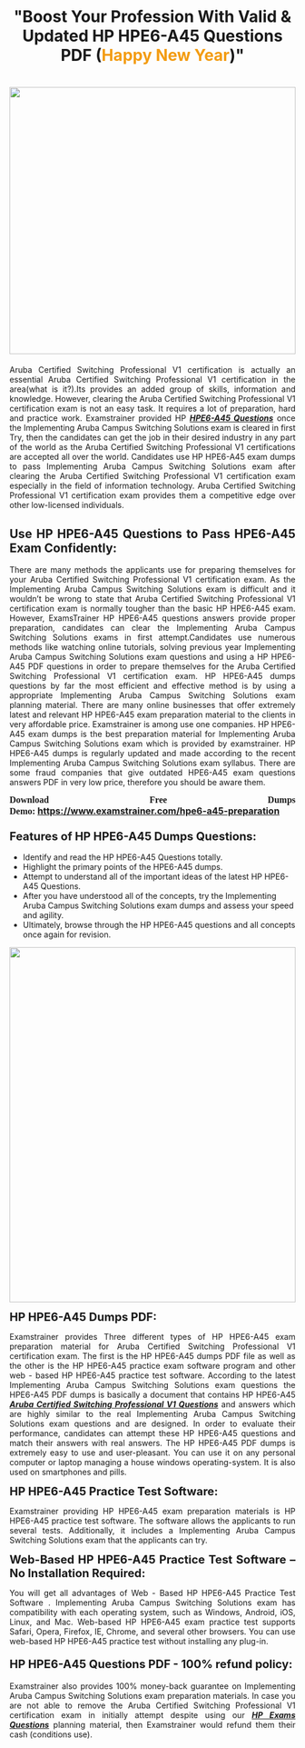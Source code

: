 <h1 style="text-align: center;"><strong>"Boost Your Profession With Valid & Updated HP HPE6-A45 Questions PDF (<span style="color:#f39c12;">Happy New Year</span>)"</strong></h1>

<h1><strong><a href="https://www.examstrainer.com/hpe6-a45-preparation"><img alt="" src="https://lh3.googleusercontent.com/pw/ACtC-3f8c-slHvsLmpoocRcSJ18CXwyuRuDgfxOBXx4IdSHEzjzfh_xOgpUBjgAAY02t4nrCZtN09VK0W3n2neEBZCEPjO0q0DqiUEWHT2FAznA-KvTY27ZQYN7h16PdyGeKKF-LX8DxtBlN22QRufsFJCN3=w1366-h541-no?authuser=0" style="width: 100%; height: 470px;" /></a></strong></h1>

<p style="text-align: justify;">Aruba Certified Switching Professional V1 certification is actually an essential Aruba Certified Switching Professional V1 certification in the area(what is it?).Its provides an added group of skills, information and knowledge. However, clearing the Aruba Certified Switching Professional V1 certification exam is not an easy task. It requires a lot of preparation, hard and practice work. Examstrainer provided HP <em><a href="https://www.examstrainer.com/hpe6-a45-preparation"><strong>HPE6-A45 Questions</strong></a></em> once the Implementing Aruba Campus Switching Solutions exam is cleared in first Try, then the candidates can get the job in their desired industry in any part of the world as the Aruba Certified Switching Professional V1 certifications are accepted all over the world. Candidates use HP HPE6-A45 exam dumps to pass Implementing Aruba Campus Switching Solutions exam after clearing the Aruba Certified Switching Professional V1 certification exam especially in the field of information technology. Aruba Certified Switching Professional V1 certification exam provides them a competitive edge over other low-licensed individuals.</p>

<h2 style="text-align: justify;"><strong>Use HP HPE6-A45 Questions to Pass HPE6-A45 Exam Confidently:</strong></h2>

<p style="text-align: justify;">There are many methods the applicants use for preparing themselves for your Aruba Certified Switching Professional V1 certification exam. As the Implementing Aruba Campus Switching Solutions exam is difficult and it wouldn’t be wrong to state that Aruba Certified Switching Professional V1 certification exam is normally tougher than the basic HP HPE6-A45 exam. However, ExamsTrainer HP HPE6-A45 questions answers provide proper preparation, candidates can clear the Implementing Aruba Campus Switching Solutions exams in first attempt.Candidates use numerous methods like watching online tutorials, solving previous year Implementing Aruba Campus Switching Solutions exam questions and using a HP HPE6-A45 PDF questions in order to prepare themselves for the Aruba Certified Switching Professional V1 certification exam. HP HPE6-A45 dumps questions by far the most efficient and effective method is by using a appropriate Implementing Aruba Campus Switching Solutions exam planning material. There are many online businesses that offer extremely latest and relevant HP HPE6-A45 exam preparation material to the clients in very affordable price. Examstrainer is among use one companies. HP HPE6-A45 exam dumps is the best preparation material for Implementing Aruba Campus Switching Solutions exam which is provided by examstrainer. HP HPE6-A45 dumps is regularly updated and made according to the recent Implementing Aruba Campus Switching Solutions exam syllabus. There are some fraud companies that give outdated HPE6-A45 exam questions answers PDF in very low price, therefore you should be aware them.</p>

<p style="text-align: justify;"><span style="font-family:Georgia,serif;"><strong><span style="font-size:16px;">Download Free Dumps Demo:</span></strong></span> <span style="font-size:16px;"><strong><a href="https://www.examstrainer.com/hpe6-a45-preparation">https://www.examstrainer.com/hpe6-a45-preparation</a></strong></span></p>

<h3 style="text-align: justify;"><strong><span style="font-size:20px;">Features of HP HPE6-A45 Dumps Questions:</span></strong></h3>

<ul>
	<li>Identify and read the HP HPE6-A45 Questions totally.</li>
	<li>Highlight the primary points of the HPE6-A45 dumps.</li>
	<li>Attempt to understand all of the important ideas of the latest HP HPE6-A45 Questions.</li>
	<li>After you have understood all of the concepts, try the Implementing Aruba Campus Switching Solutions exam dumps and assess your speed and agility.</li>
	<li>Ultimately, browse through the HP HPE6-A45 questions and all concepts once again for revision.</li>
</ul>

<p><a href="https://www.examstrainer.com/hpe6-a45-preparation"><img alt="" src="https://lh3.googleusercontent.com/pw/ACtC-3ezCEF0r6u2Mfsfmp61DHhiBV--kUORYOpMt_EuCldDvaFhocN_tW5h4hIrS5ewvlPnhQT1G8v9eKnTfnGecuYfFSnva5ahrORvItbZoywSh4viAT-QA4TWg0vWEktniNu-OvYBuh9OzoTeWdLYmpjS=w622-h625-no?authuser=0" style="width: 100%; height: 625px;" /></a></p>

<p><strong><span style="font-size:20px;">HP HPE6-A45 Dumps PDF:</span></strong></p>

<p style="text-align: justify;">Examstrainer provides Three different types of HP HPE6-A45 exam preparation material for Aruba Certified Switching Professional V1 certification exam. The first is the HP HPE6-A45 dumps PDF file as well as the other is the HP HPE6-A45 practice exam software program and other web - based HP HPE6-A45 practice test software. According to the latest Implementing Aruba Campus Switching Solutions exam questions the HPE6-A45 PDF dumps is basically a document that contains HP HPE6-A45 <em><a href="https://www.examstrainer.com/acsp-v1-exam-questions"><strong>Aruba Certified Switching Professional V1 Questions</strong></a></em> and answers which are highly similar to the real Implementing Aruba Campus Switching Solutions exam questions and are designed. In order to evaluate their performance, candidates can attempt these HP HPE6-A45 questions and match their answers with real answers. The HP HPE6-A45 PDF dumps is extremely easy to use and user-pleasant. You can use it on any personal computer or laptop managing a house windows operating-system. It is also used on smartphones and pills.</p>

<p style="text-align: justify;"><strong><span style="font-size:20px;">HP HPE6-A45 Practice Test Software:</span></strong></p>

<p style="text-align: justify;">Examstrainer providing HP HPE6-A45 exam preparation materials is HP HPE6-A45 practice test software. The software allows the applicants to run several tests. Additionally, it includes a Implementing Aruba Campus Switching Solutions exam that the applicants can try.</p>

<p style="text-align: justify;"><strong><span style="font-size:20px;">Web-Based HP HPE6-A45 Practice Test Software – No Installation Required:</span></strong></p>

<p style="text-align: justify;">You will get all advantages of Web - Based HP HPE6-A45 Practice Test Software . Implementing Aruba Campus Switching Solutions exam has compatibility with each operating system, such as Windows, Android, iOS, Linux, and Mac. Web-based HP HPE6-A45 exam practice test supports Safari, Opera, Firefox, IE, Chrome, and several other browsers. You can use web-based HP HPE6-A45 practice test without installing any plug-in.</p>

<h4 style="text-align: justify;"><strong><span style="font-size:20px;">HP HPE6-A45 Questions PDF - 100% refund policy:</span></strong></h4>

<p style="text-align: justify;">Examstrainer also provides 100% money-back guarantee on Implementing Aruba Campus Switching Solutions exam preparation materials. In case you are not able to remove the Aruba Certified Switching Professional V1 certification exam in initially attempt despite using our <em><a href="https://www.examstrainer.com/hp-exams"><strong>HP Exams Questions</strong></a></em> planning material, then Examstrainer would refund them their cash (conditions use).</p>
